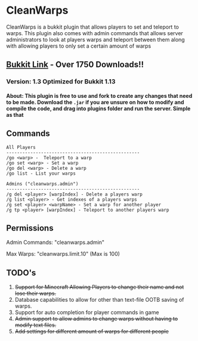 # CleanWarps

CleanWarps is a bukkit plugin that allows players to set and teleport to warps. This plugin also comes with admin commands that allows server administrators to look at players warps and teleport between them along with allowing players to only set a certain amount of warps

## [Bukkit Link](https://dev.bukkit.org/projects/cleanwarps) - Over 1750 Downloads!!

### Version: 1.3 Optimized for **Bukkit 1.13**

#### About: This plugin is free to use and fork to create any changes that need to be made. Download the `.jar` if you are unsure on how to modify and compile the code, and drag into plugins folder and run the server. Simple as that

## Commands

```
All Players
--------------------------------------------------
/go <warp> -  Teleport to a warp
/go set <warp> - Set a warp
/go del <warp> - Delete a warp
/go list - List your warps

Admins ("cleanwarps.admin")
--------------------------------------------------
/g del <player> [warpIndex] - Delete a players warp
/g list <player> - Get indexes of a players warps
/g set <player> <warpName> - Set a warp for another player
/g tp <player> [warpIndex] - Teleport to another players warp
```

## Permissions

Admin Commands: "cleanwarps.admin"

Max Warps: "cleanwarps.limit.10" (Max is 100)

## TODO's

1. ~~Support for Minecraft Allowing Players to change their name and not lose their warps.~~
1. Database capabilities to allow for other than text-file OOTB saving of warps.
1. Support for auto completion for player commands in game
1. ~~Admin support to allow admins to change warps without having to modify text files.~~
1. ~~Add settings for different amount of warps for different people~~
